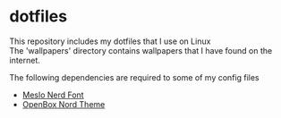 # dotfiles
This repository includes my dotfiles that I use on Linux  
The 'wallpapers' directory contains wallpapers that I have found on the internet.  

The following dependencies are required to some of my config files  

- [Meslo Nerd Font](https://github.com/ryanoasis/nerd-fonts)  
- [OpenBox Nord Theme](https://www.box-look.org/p/1416095/)  
